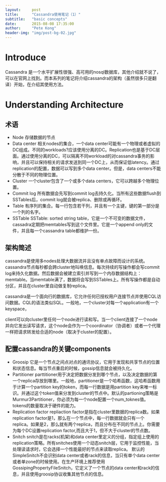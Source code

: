 ```yaml
---
layout:     post
title:      "Cassandra使用笔记（1）"
subtitle:   "basic concepts"
date:       2015-08-08 17:35:00
author:     "Pete Kong"
header-img: "img/post-bg-02.jpg"
---
```


# Introduce

Cassandra 是一个水平扩展性很强、高可用的nosql数据库，其他介绍就不说了，可以在官网上找到。而本系列的笔记将介绍cassandra的架构（虽然很多只是翻译）开始，在介绍其使用方法。

# Understanding Architecture

## 术语

* Node
	存储数据的节点
* Data center
	相关nodes的集合，一个data center可能有一个物理或者虚拟的DC组成。不同的workloads?应该使用分离的DC。Replication也是基于DC层面。通过使用分离的DC，可以隔离不同workload的对cassandra事务的影响，并且可以保持相关的请求发送到同一个DC上，从而保证低latency。通过replication的配置，数据可以写到多个data center。但是，data centers不能分散于不同的物理位置。
* Cluster
	一个cluster包含了一个或多个data centers，它可以跨越多个物理位置。
* Commit log
	所有数据会先写到commit log去持久化。当所有这些数据flush到SSTables后，commit log就会被replica、删除或再循环。
* Table
	有序列的集合。每一行包含若干列，并且有一个主键，键的第一部分是一个列的名字。
* SSTable
	SSTable: sorted string table，它是一个不可变的数据文件，cassadra定期把memtables写到这个文件里。它是一个append only的文件，并且每一个cassandra table都维护一份。

## 架构简述

cassandra是使用多nodes处理大数据流并且没有单点故障而设计的系统。cassandra节点每秒都会跨cluster地叫唤信息。每次持续的写操作都会写commit log来持久化数据。然后数据会被建立索引并写到一个内存数据结构上：memtable。当memtable满了，数据将会写到SSTables上。所有写操作都是自动分区，并且在cluster里自动做复制replica。

cassandra是一个面向行的数据库，它允许任何已授权用户连接节点并使用CQL访问数据。CQL的语法类似SQL。一般地，一个cluster对每一个application有一个keyspace，

client可以向cluster里任何一个node进行读和写。当一个client连接了一个node并向它发出读写请求，这个node会作为一个coordinator（协调者）或者一个代理一样把请求转发给合适的node（取决于cluster的配置）。

## 配置cassandra的关键components

* Groosip
	它是一个节点之间点对点的通讯协议，它用于发现和共享节点的位置和状态信息。每当节点重启的时候，gossip信息就会被持久化。
* Partitioner
	parttitioner用于决定把数据分发到哪个节点，以及决定数据的第一个replica存放到哪里。一般地，partitioner是一个哈希函数，这哈希函数用于计算一个partition key的token，而每一行数据是用partition key来唯一标识。并通过这个token值来分发到cluster的节点中。默认的partioning策略是Murmur3Partitioner，你必须为每一个node配置一个num_toknes值。tokens的数量取决于硬件的能力。
* Replication factor
	repliaction factor是指在cluster里数据的replica数。如果replication factor是1，那么在一个节点中，每一行数据就会只有一个replica。如果是2，那么就有两个replica，而且分布在不同的节点上。你需要为每个DC设置replication factor,而且大于1，但不大于cluster的节点数。
* Snitch
	snitch是在racks(机架)和data center里定义的分组，指定组上使用的replication策略。所有snitches使用一个动态snitch层，它用于监控性能，当处理读请求时，它会选择一个性能最好的节点来读取replica。
	默认的SimpleSnitch不会识别data center或者rack的信息，当只有单个data center或者单zone的时候使用。在生产环境上推荐使用 GossipingPropertyFileSnitch，它定义了一个节点的data center和rack的信息，并且使用groosip协议收集其他节点的信息。
